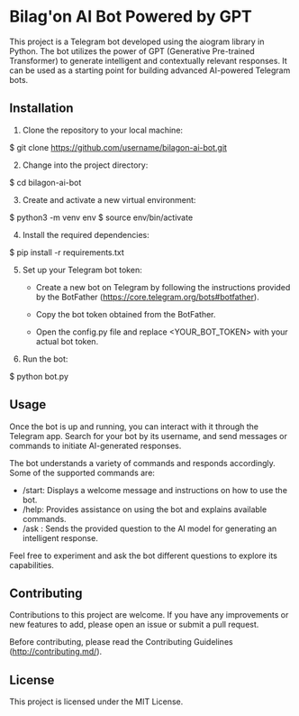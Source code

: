 # Bilag'on AI Bot Powered by GPT

This project is a Telegram bot developed using the aiogram library in Python. The bot utilizes the power of GPT (Generative Pre-trained Transformer) to generate intelligent and contextually relevant responses. It can be used as a starting point for building advanced AI-powered Telegram bots.

## Installation

1. Clone the repository to your local machine:

$ git clone https://github.com/username/bilagon-ai-bot.git


2. Change into the project directory:

$ cd bilagon-ai-bot


3. Create and activate a new virtual environment:

$ python3 -m venv env
$ source env/bin/activate


4. Install the required dependencies:

$ pip install -r requirements.txt


5. Set up your Telegram bot token:

   - Create a new bot on Telegram by following the instructions provided by the BotFather (https://core.telegram.org/bots#botfather).
   - Copy the bot token obtained from the BotFather.

   - Open the config.py file and replace <YOUR_BOT_TOKEN> with your actual bot token.

6. Run the bot:

$ python bot.py


## Usage

Once the bot is up and running, you can interact with it through the Telegram app. Search for your bot by its username, and send messages or commands to initiate AI-generated responses.

The bot understands a variety of commands and responds accordingly. Some of the supported commands are:

- /start: Displays a welcome message and instructions on how to use the bot.
- /help: Provides assistance on using the bot and explains available commands.
- /ask <question>: Sends the provided question to the AI model for generating an intelligent response.

Feel free to experiment and ask the bot different questions to explore its capabilities.

## Contributing

Contributions to this project are welcome. If you have any improvements or new features to add, please open an issue or submit a pull request.

Before contributing, please read the Contributing Guidelines (http://contributing.md/).

## License

This project is licensed under the MIT License.
